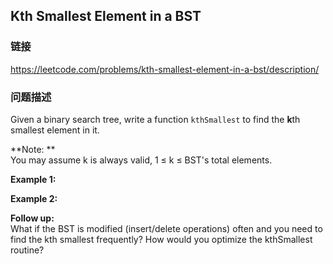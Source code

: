 ## Kth Smallest Element in a BST  
### 链接  
https://leetcode.com/problems/kth-smallest-element-in-a-bst/description/  
### 问题描述
Given a binary search tree, write a function `kthSmallest` to find the **k**th smallest element in it.

**Note: **<br />
You may assume k is always valid, 1 &le; k &le; BST&#39;s total elements.

**Example 1:**

**Example 2:**

**Follow up:**<br />
What if the BST is modified (insert/delete operations) often and you need to find the kth smallest frequently? How would you optimize the kthSmallest routine?
